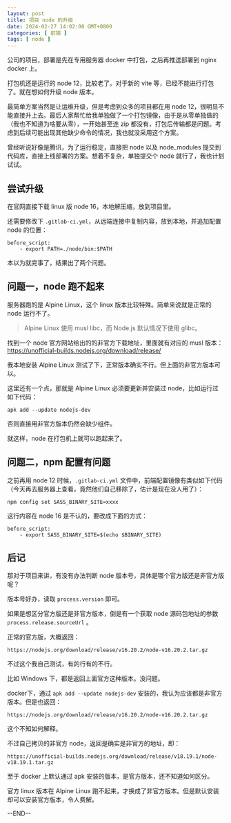 ```yaml
---
layout: post
title: 项目 node 的升级
date: 2024-02-27 14:02:00 GMT+0800
categories: [ 前端 ]
tags: [ node ]
---
```


公司的项目，部署是先在专用服务器 docker 中打包，之后再推送部署到 nginx docker 上。

打包机还是运行的 node 12，比较老了。对于新的 vite 等，已经不能进行打包了。就在想如何升级 node 版本。

<!-- more -->

最简单方案当然是让运维升级，但是考虑到众多的项目都在用 node 12，很明显不能直接升上去。最后人家帮忙给我单独做了一个打包镜像，由于是从零单独做的（我也不知道为啥要从零），一开始甚至连 zip 都没有，打包后传输都是问题。考虑到后续可能出现其他缺少命令的情况，我也就没采用这个方案。

曾经听说好像是腾讯，为了运行稳定，直接把 node 以及 node_modules 提交到代码库，直接上线部署的方案。想着不复杂，单独提交个 node 就行了，我也计划试试。

## 尝试升级

在官网直接下载 linux 版 node 16，本地解压缩，放到项目里。

还需要修改下 `.gitlab-ci.yml`，从远端连接中复制内容，放到本地，并追加配置 node 的位置：

```
before_script:
    - export PATH=./node/bin:$PATH
```

本以为就完事了，结果出了两个问题。

## 问题一，node 跑不起来

服务器跑的是 Alpine Linux，这个 linux 版本比较特殊。简单来说就是正常的 node 运行不了。

> Alpine Linux 使用 musl libc，而 Node.js 默认情况下使用 glibc。

找到一个 node 官方网站给出的的非官方下载地址，里面就有对应的 musl 版本： https://unofficial-builds.nodejs.org/download/release/

我本地安装 Alpine Linux 测试了下，正常版本确实不行。但上面的非官方版本可以。

这里还有一个点，那就是 Alpine Linux 必须要更新并安装过 node，比如运行过如下代码：

```
apk add --update nodejs-dev
```

否则直接用非官方版本仍然会缺少组件。

就这样，node 在打包机上就可以跑起来了。

## 问题二，npm 配置有问题

之前再用 node 12 时候，`.gitlab-ci.yml` 文件中，前端配置镜像有类似如下代码（今天再去服务器上查看，竟然他们自己移除了，估计是现在没人用了）：

```
npm config set SASS_BINARY_SITE=xxxx
```

这行内容在 node 16 是不认的，要改成下面的方式：

```
before_script:
    - export SASS_BINARY_SITE=$(echo $BINARY_SITE)
```

## 后记

那对于项目来讲，有没有办法判断 node 版本号，具体是哪个官方版还是非官方版呢？

版本号好办，读取 `process.version` 即可。

如果是想区分官方版还是非官方版本，倒是有一个获取 node 源码包地址的参数 `process.release.sourceUrl` 。

正常的官方版，大概返回：

```
https://nodejs.org/download/release/v16.20.2/node-v16.20.2.tar.gz
```

不过这个我自己测试，有的行有的不行。

比如 Windows 下，都是返回上面官方这种版本。没问题。

docker下，通过 `apk add --update nodejs-dev` 安装的，我认为应该都是非官方版本。但是也返回：

```
https://nodejs.org/download/release/v16.20.2/node-v16.20.2.tar.gz
```

这个不知如何解释。

不过自己拷贝的非官方 node，返回是确实是非官方的地址，即：

```
https://unofficial-builds.nodejs.org/download/release/v18.19.1/node-v18.19.1.tar.gz
```

至于 docker 上默认通过 apk 安装的版本，是官方版本，还不知道如何区分。

官方 linux 版本在 Alpine Linux 跑不起来，才换成了非官方版本。但是默认安装却可以安装官方版本，令人费解。

--END--
